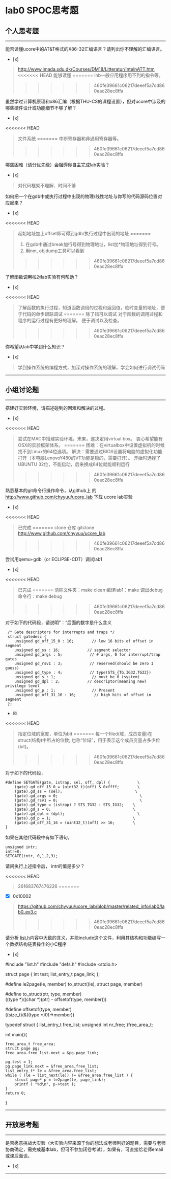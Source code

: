 # lab0 SPOC思考题

## 个人思考题

---

能否读懂ucore中的AT&T格式的X86-32汇编语言？请列出你不理解的汇编语言。
- [x]  

>  http://www.imada.sdu.dk/Courses/DM18/Litteratur/IntelnATT.htm
<<<<<<< HEAD
>  能够读懂
=======
>  inb一般应用程序用不到的指令等。
>>>>>>> 460fe39661c06217deeef5a7cd860eac28ec8ffa

虽然学过计算机原理和x86汇编（根据THU-CS的课程设置），但对ucore中涉及的哪些硬件设计或功能细节不够了解？
- [x]  

<<<<<<< HEAD
>   文件系统
=======
> 中断寄存器和非通用寄存器等。
>>>>>>> 460fe39661c06217deeef5a7cd860eac28ec8ffa


哪些困难（请分优先级）会阻碍你自主完成lab实验？
- [x]  

>   对代码框架不理解、时间不够

如何把一个在gdb中或执行过程中出现的物理/线性地址与你写的代码源码位置对应起来？
- [x]  

<<<<<<< HEAD
>   起始地址加上offset即可得到gdb/执行过程中出现的地址
=======
> 1. 在gdb中通过break加行号得到物理地址，list加*物理地址得到行号。
> 2. 用nm, objdump工具可以看到
>>>>>>> 460fe39661c06217deeef5a7cd860eac28ec8ffa

了解函数调用栈对lab实验有何帮助？
- [x]  

<<<<<<< HEAD
>   了解函数的执行过程，知道函数调用的过程和返回值，临时变量的地址，便于代码的单步跟踪调试
=======
> 除了错可以调试 
> 对于函数的调用过程和程序的运行过程有更好的理解。
> 便于调试以及检查。 
>>>>>>> 460fe39661c06217deeef5a7cd860eac28ec8ffa

你希望从lab中学到什么知识？
- [x]  

>   学到操作系统的编程方式，加深对操作系统的理解，学会如何进行调试代码

---

## 小组讨论题

---

搭建好实验环境，请描述碰到的困难和解决的过程。
- [x]  

<<<<<<< HEAD
> 尝试在MAC中搭建实验环境，未果，遂决定用virtual box。
> 衷心希望能有OSX的实验框架体系。
=======
> 困难：在virtualbox中设置虚拟机的时候找不到Linux的64位选项。
> 解决：需要通过BIOS设置将电脑的虚拟化功能打开（本电脑LenovoY480的VT功能是锁的，需要打开）。
> 开始时选择了UBUNTU 32位，不能启动，后来换成64位就能顺利运行
>>>>>>> 460fe39661c06217deeef5a7cd860eac28ec8ffa

熟悉基本的git命令行操作命令，从github上
的 http://www.github.com/chyyuu/ucore_lab 下载
ucore lab实验
- [x]  

<<<<<<< HEAD
> 已完成
=======
> clone 仓库 
> gitclone http://www.github.com/chyyuu/ucore_lab
>>>>>>> 460fe39661c06217deeef5a7cd860eac28ec8ffa

尝试用qemu+gdb（or ECLIPSE-CDT）调试lab1
- [x]   

<<<<<<< HEAD
> 已完成
=======
> 清除文件夹：make clean 
> 编译lab1：make 
> 调出debug命令行：make debug
>>>>>>> 460fe39661c06217deeef5a7cd860eac28ec8ffa

对于如下的代码段，请说明”：“后面的数字是什么含义
```
 /* Gate descriptors for interrupts and traps */
 struct gatedesc {
    unsigned gd_off_15_0 : 16;        // low 16 bits of offset in segment
    unsigned gd_ss : 16;            // segment selector
    unsigned gd_args : 5;            // # args, 0 for interrupt/trap gates
    unsigned gd_rsv1 : 3;            // reserved(should be zero I guess)
    unsigned gd_type : 4;            // type(STS_{TG,IG32,TG32})
    unsigned gd_s : 1;                // must be 0 (system)
    unsigned gd_dpl : 2;            // descriptor(meaning new) privilege level
    unsigned gd_p : 1;                // Present
    unsigned gd_off_31_16 : 16;        // high bits of offset in segment
 };
 ```

- [x]  

<<<<<<< HEAD
> 指定位域的宽度，单位为bit
=======
> 每一个filed(域，成员变量)在struct(结构)中所占的位数; 也称“位域”，用于表示这个成员变量占多少位(bit)。
>>>>>>> 460fe39661c06217deeef5a7cd860eac28ec8ffa

对于如下的代码段，
```
#define SETGATE(gate, istrap, sel, off, dpl) {            \
    (gate).gd_off_15_0 = (uint32_t)(off) & 0xffff;        \
    (gate).gd_ss = (sel);                                \
    (gate).gd_args = 0;                                    \
    (gate).gd_rsv1 = 0;                                    \
    (gate).gd_type = (istrap) ? STS_TG32 : STS_IG32;    \
    (gate).gd_s = 0;                                    \
    (gate).gd_dpl = (dpl);                                \
    (gate).gd_p = 1;                                    \
    (gate).gd_off_31_16 = (uint32_t)(off) >> 16;        \
}
```
如果在其他代码段中有如下语句，
```
unsigned intr;
intr=8;
SETGATE(intr, 0,1,2,3);
```
请问执行上述指令后， intr的值是多少？

<<<<<<< HEAD
> 261683767476226
=======
- [x]  0x10002

> https://github.com/chyyuu/ucore_lab/blob/master/related_info/lab0/lab0_ex3.c
>>>>>>> 460fe39661c06217deeef5a7cd860eac28ec8ffa

请分析 [list.h](https://github.com/chyyuu/ucore_lab/blob/master/labcodes/lab2/libs/list.h)内容中大致的含义，并能include这个文件，利用其结构和功能编写一个数据结构链表操作的小C程序
- [x]  

#include "list.h"
#include "defs.h"
#include <stdio.h>

struct page {
    int test;
    list_entry_t page_link;
};

#define le2page(le, member)  to_struct((le), struct page, member)

#define to_struct(ptr, type, member)                               \
((type *)((char *)(ptr) - offsetof(type, member)))

#define offsetof(type, member)                                      \
        ((size_t)(&((type *)0)->member))


typedef struct {
    list_entry_t free_list;
    unsigned int nr_free;
}free_area_t;

int main(){
             
    free_area_t free_area;
    struct page pg;
    free_area.free_list.next = &pg.page_link;
        
    pg.test = 1;
    pg.page_link.next = &free_area.free_list;
    list_entry_t* le = &free_area.free_list;
    while ( (le = list_next(le)) != &free_area.free_list ) {
        struct page* p = le2page(le, page_link);
        printf ( "%d\n", p->test );
    }
    return 0;
}


---

## 开放思考题

---

是否愿意挑战大实验（大实验内容来源于你的想法或老师列好的题目，需要与老师协商确定，需完成基本lab，但可不参加闭卷考试），如果有，可直接给老师email或课后面谈。
- [x]  

>  

---
